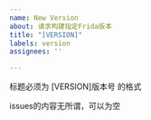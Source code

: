 ```yaml
---
name: New Version
about: 请求构建指定Frida版本
title: "[VERSION]"
labels: version
assignees: ''

---
```


标题必须为 [VERSION]版本号 的格式

issues的内容无所谓，可以为空
